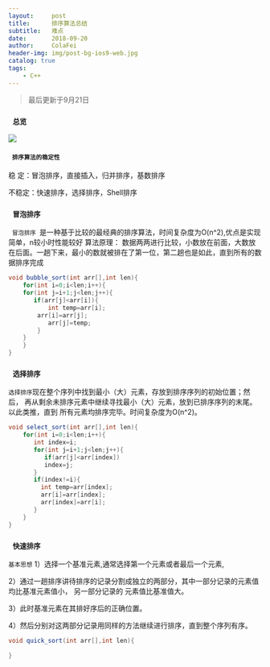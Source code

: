 ```yaml
---
layout:     post
title:      排序算法总结
subtitle:   难点
date:       2018-09-20
author:     ColaFei
header-img: img/post-bg-ios9-web.jpg
catalog: true
tags:
    - C++
---
```


>最后更新于9月21日

### ```  总览  ```
![](https://upload-images.jianshu.io/upload_images/13880974-e8478fc4dfd45e38.png?imageMogr2/auto-orient/strip%7CimageView2/2/w/1240)

#### ```  排序算法的稳定性  ```

稳  定：冒泡排序，直接插入，归并排序，基数排序

不稳定：快速排序，选择排序，Shell排序

### ```  冒泡排序  ```
```  冒泡排序  ```是一种基于比较的最经典的排序算法，时间复杂度为O(n^2),优点是实现简单，n较小时性能较好
算法原理：
    数据两两进行比较，小数放在前面，大数放在后面。一趟下来，最小的数就被排在了第一位，第二趟也是如此，直到所有的数据排序完成

```c#
void bubble_sort(int arr[],int len){
    for(int i=0;i<len;i++){
	for(int j=i+1;j<len;j++){
	   if(arr[j]<arr[i]){
	       int temp=arr[i];
		arr[i]=arr[j];
	       arr[j]=temp;
	    }
	}
    }
}
```

### ```  选择排序  ```
     
``` 选择排序 ```现在整个序列中找到最小（大）元素，存放到排序序列的初始位置；然后，
再从剩余未排序元素中继续寻找最小（大）元素，放到已排序序列的末尾。以此类推，直到
所有元素均排序完毕。时间复杂度为O(n^2)。
	
```c#	
void select_sort(int arr[],int len){
    for(int i=0;i<len;i++){
	   int index=i;
	   for(int j=i+1;j<len;j++){
	      if(arr[j]<arr[index])
		  index=j;
	   }
	   if(index!=i){
	     int temp=arr[index];
	     arr[i]=arr[index];
	     arr[index]=arr[i];
	   }
	}
}
```
	
### ```  快速排序  ```

``` 基本思想 ```
1）选择一个基准元素,通常选择第一个元素或者最后一个元素,

2）通过一趟排序讲待排序的记录分割成独立的两部分，其中一部分记录的元素值均比基准元素值小，
另一部分记录的 元素值比基准值大。

3）此时基准元素在其排好序后的正确位置。

4）然后分别对这两部分记录用同样的方法继续进行排序，直到整个序列有序。


```c#	
void quick_sort(int arr[],int len){
    
}

```

	
